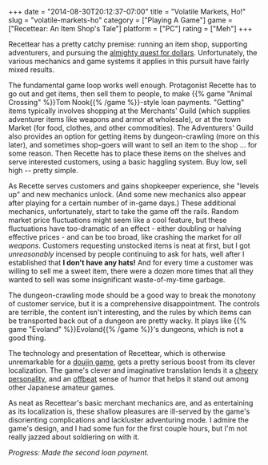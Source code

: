 +++
date = "2014-08-30T20:12:37-07:00"
title = "Volatile Markets, Ho!"
slug = "volatile-markets-ho"
category = ["Playing A Game"]
game = ["Recettear: An Item Shop's Tale"]
platform = ["PC"]
rating = ["Meh"]
+++

Recettear has a pretty catchy premise: running an item shop, supporting adventurers, and pursuing the <a href="http://cloud-4.steampowered.com/ugc/596930861153561345/59B0BD089FAFFCD76ACABAB06157DBD1DCA1516C/">almighty quest for dollars</a>.  Unfortunately, the various mechanics and game systems it applies in this pursuit have fairly mixed results.

The fundamental game loop works well enough.  Protagonist Recette has to go out and get items, then sell them to people, to make {{% game "Animal Crossing" %}}Tom Nook{{% /game %}}-style loan payments.  "Getting" items typically involves shopping at the Merchants' Guild (which supplies adventurer items like weapons and armor at wholesale), or at the town Market (for food, clothes, and other commodities).  The Adventurers' Guild also provides an option for getting items by dungeon-crawling (more on this later), and sometimes shop-goers will want to sell an item to the shop ... for some reason.  Then Recette has to place these items on the shelves and serve interested customers, using a basic haggling system.  Buy low, sell high -- pretty simple.

As Recette serves customers and gains shopkeeper experience, she "levels up" and new mechanics unlock.  (And some new mechanics also appear after playing for a certain number of in-game days.)  These additional mechanics, unfortunately, start to take the game off the rails.  Random market price fluctuations might seem like a cool feature, but these fluctuations have too-dramatic of an effect - either doubling or halving effective prices - and can be too broad, like crashing the market for <i>all weapons</i>.  Customers requesting unstocked items is neat at first, but I got <i>unreasonably</i> incensed by people continuing to ask for hats, well after I established that <b>I don't have any hats!</b>  And for every time a customer was willing to sell me a sweet item, there were a dozen more times that all they wanted to sell was some insignificant waste-of-my-time garbage.

The dungeon-crawling mode should be a good way to break the monotony of customer service, but it is a comprehensive disappointment.  The controls are terrible, the content isn't interesting, and the rules by which items can be transported back out of a dungeon are pretty wacky.  It plays like {{% game "Evoland" %}}Evoland{{% /game %}}'s dungeons, which is not a good thing.

The technology and presentation of Recettear, which is otherwise unremarkable for a <a href="http://en.wikipedia.org/wiki/D%C5%8Djin_soft">doujin game</a>, gets a pretty serious boost from its clever localization.  The game's clever and imaginative translation lends it a <a href="http://cloud-4.steampowered.com/ugc/578969164293369452/DD691F54C05E336BB02F0964EE222132190DB188/">cheery</a> <a href="http://cloud-4.steampowered.com/ugc/595805657219896312/498BA2CD6689A272CEFB7CE7C6E4C523C842D1AC/">personality</a>, and an <a href="http://cloud-4.steampowered.com/ugc/54357796389988914/81D09F27E8CA62F9D26F483F73F05CC7CE7D797B/">offbeat</a> sense of humor that helps it stand out among other Japanese amateur games.

As neat as Recettear's basic merchant mechanics are, and as entertaining as its localization is, these shallow pleasures are ill-served by the game's disorienting complications and lackluster adventuring mode.  I admire the game's design, and I had some fun for the first couple hours, but I'm not really jazzed about soldiering on with it.

<i>Progress: Made the second loan payment.</i>